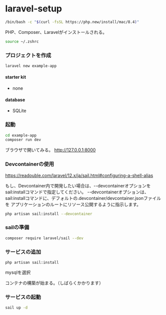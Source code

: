 # laravel-setup
```sh
/bin/bash -c "$(curl -fsSL https://php.new/install/mac/8.4)"
```
PHP、Composer、Laravelがインストールされる。
```sh
source ~/.zshrc
```

### プロジェクトを作成
```sh
laravel new example-app
```
#### starter kit
- none
#### database
- SQLite

### 起動
```sh
cd example-app
composer run dev
```
ブラウザで開いてみる。
http://127.0.0.1:8000

### Devcontainerの使用
https://readouble.com/laravel/12.x/ja/sail.html#configuring-a-shell-alias

もし、Devcontainer内で開発したい場合は、--devcontainerオプションをsail:installコマンドで指定してください。
--devcontainerオプションは、sail:installコマンドに、デフォルトの.devcontainer/devcontainer.jsonファイルを
アプリケーションのルートにリソース公開するように指示します。

```sh
php artisan sail:install --devcontainer
```
### sailの準備
```sh
composer require laravel/sail --dev
```
### サービスの追加
```
php artisan sail:install
```
mysqlを選択

コンテナの構築が始まる。（しばらくかかります）
### サービスの起動
```sh
sail up -d
```

